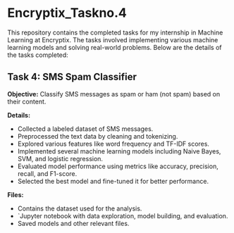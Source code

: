# Encryptix_Taskno.4

This repository contains the completed tasks for my internship in Machine Learning at Encryptix. The tasks involved implementing various machine learning models and solving real-world problems. Below are the details of the tasks completed:

## Task 4: SMS Spam Classifier

**Objective:** Classify SMS messages as spam or ham (not spam) based on their content.

**Details:**
- Collected a labeled dataset of SMS messages.
- Preprocessed the text data by cleaning and tokenizing.
- Explored various features like word frequency and TF-IDF scores.
- Implemented several machine learning models including Naive Bayes, SVM, and logistic regression.
- Evaluated model performance using metrics like accuracy, precision, recall, and F1-score.
- Selected the best model and fine-tuned it for better performance.

**Files:**
-  Contains the dataset used for the analysis.
- `Jupyter notebook with data exploration, model building, and evaluation.
-  Saved models and other relevant files.


